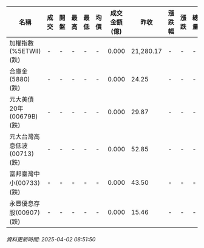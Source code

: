 | 名稱 | 成交 | 開盤 | 最高 | 最低 | 均價 | 成交金額(億) | 昨收 | 漲跌幅 | 漲跌 | 總量 | 昨量 | 振幅 |
| -------- | -------- | -------- | -------- |-------- | -------- | -------- |-------- |-------- |-------- | -------- | -------- |-------- |
|加權指數(%5ETWII) (跌)|-|-|-|-|-|0.000|21,280.17|-|-|-|-|0.00%|
|合庫金(5880) (跌)|-|-|-|-|-|0.000|24.25|-|-|-|-|0.00%|
|元大美債20年(00679B) (跌)|-|-|-|-|-|0.000|29.87|-|-|-|-|0.00%|
|元大台灣高息低波(00713) (跌)|-|-|-|-|-|0.000|52.85|-|-|-|-|0.00%|
|富邦臺灣中小(00733) (跌)|-|-|-|-|-|0.000|43.50|-|-|-|-|0.00%|
|永豐優息存股(00907) (跌)|-|-|-|-|-|0.000|15.46|-|-|-|-|0.00%|
###### 資料更新時間: 2025-04-02 08:51:50